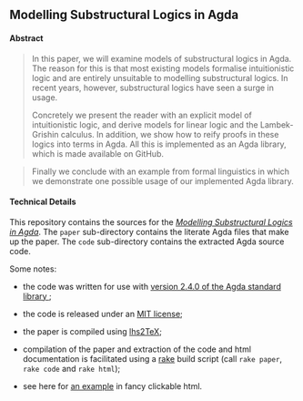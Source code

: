 ## Modelling Substructural Logics in Agda

#### Abstract

> In this paper, we will examine models of substructural logics in
> Agda. The reason for this is that most existing models formalise
> intuitionistic logic and are entirely unsuitable to modelling
> substructural logics. In recent years, however, substructural logics
> have seen a surge in usage.
>
> Concretely we present the reader with an explicit model of
> intuitionistic logic, and derive models for linear logic and the
> Lambek-Grishin calculus. In addition, we show how to reify proofs in
> these logics into terms in Agda. All this is implemented as an Agda
> library, which is made available on GitHub.

> Finally we conclude with an example from formal linguistics in which
> we demonstrate one possible usage of our implemented Agda library.

#### Technical Details

This repository contains the sources for the *[Modelling Substructural Logics in Agda](/SubstructuralLogicsInAgda.pdf?raw=true)*.
The `paper` sub-directory contains the literate Agda files that make up the paper.
The `code` sub-directory contains the extracted Agda source code.

Some notes:

  - the code was written for use with [version 2.4.0 of the Agda standard library
    ](https://github.com/agda/agda-stdlib/releases/tag/v2.4.0);

  - the code is released under an [MIT license](code/LICENSE);

  - the paper is compiled using [lhs2TeX](http://www.andres-loeh.de/lhs2tex/);

  - compilation of the paper and extraction of the code and html
    documentation is facilitated using a [rake](http://rake.rubyforge.org/)
    build script (call `rake paper`, `rake code` and `rake html`);

  - see here for [an example](http://pepijnkokke.github.io/SubstructuralLogicsInAgda/html/paper.html)
    in fancy clickable html.
